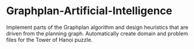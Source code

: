 # Graphplan-Artificial-Intelligence
Implement parts of the Graphplan algorithm and design heuristics that are driven from the planning graph.
Automatically create domain and problem files for the Tower of Hanoi puzzle.

